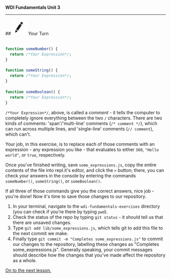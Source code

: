 **WDI Fundamentals Unit 3**

---

##![Your Turn](../assets/exercise.png) Your Turn

```javascript

function someNumber() {
  return /*Your Expression*/;
}

function someString() {
  return /*Your Expression*/;
}

function someBoolean() {
  return /*Your Expression*/;
}

```

`/*Your Expression*/`, above, is called a *comment* - it tells the computer to completely ignore everything between the two `/` characters. There are two kinds of comments: 'span'/'multi-line' comments (`/* comment */`), which can run across multiple lines, and 'single-line' comments (`// comment`), which can't.

Your job, in this exercise, is to replace each of those comments with an expression - any expression you like - that evaluates to either `360`, `"Hello world"`, or `true`, respectively.

Once you've finished writing, save `some_expressions.js`, copy the entire contents of the file into repl.it's editor, and click the `>` button; there, you can check your answers in the console by entering the commands `someNumber()`, `someString()`, or `someBoolean()`.

If all three of those commands give you the correct answers, nice job - you're done! Now it's time to save those changes to our repository.

1. In your terminal, navigate to the `wdi-fundamentals-exercises` directory (you can check if you're there by typing `pwd`).
2. Check the status of the repo by typing `git status` - it should tell us that there are unsaved changes.
3. Type `git add lib/some_expressions.js`, which tells git to add this file to the next commit we make.
4. Finally type `git commit -m "Completes some_expressions.js"` to commit our changes to the repository, labelling these changes as "Completes some_expressions.js". Generally speaking, your commit messages should describe how the changes that you've made affect the repository as a whole.

[On to the next lesson.](04_lesson.md)
